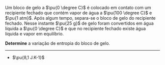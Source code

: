 Um bloco de gelo a $\pu{0 \degree C}$ é colocado em contato com um recipiente fechado que contém vapor de água a $\pu{100 \degree C}$ e $\pu{1 atm}$. Após algum tempo, separa-se o bloco de gelo do recipiente fechado. Nesse instante $\pu{25 g}$ de gelo foram convertidos em água líquida a $\pu{0 \degree C}$ e que no recipiente fechado existe água líquida e vapor em equilíbrio. 

**Determine** a variação de entropia do bloco de gelo.

---

- $\pu{8,1 J.K-1}$
